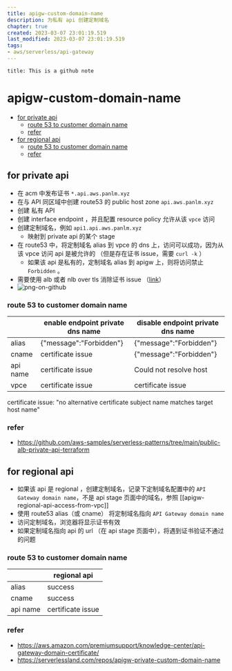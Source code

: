 ```yaml
---
title: apigw-custom-domain-name
description: 为私有 api 创建定制域名
chapter: true
created: 2023-03-07 23:01:19.519
last_modified: 2023-03-07 23:01:19.519
tags: 
- aws/serverless/api-gateway 
---
```


```ad-attention
title: This is a github note

```

# apigw-custom-domain-name

- [for private api](#for-private-api)
	- [route 53 to customer domain name](#route-53-to-customer-domain-name)
	- [refer](#refer)
- [for regional api](#for-regional-api)
	- [route 53 to customer domain name](#route-53-to-customer-domain-name)
	- [refer](#refer)

## for private api 
- 在 acm 中发布证书 `*.api.aws.panlm.xyz`
- 在与 API 同区域中创建 route53 的 public host zone `api.aws.panlm.xyz`
- 创建 私有 API 
- 创建 interface endpoint ，并且配置 resource policy 允许从该 `vpce` 访问
- 创建定制域名，例如 `api1.api.aws.panlm.xyz`
    - 映射到 private api 的某个 stage
- 在 route53 中，将定制域名 alias 到 vpce 的 dns 上，访问可以成功，因为从该 vpce 访问 api 是被允许的 （但是存在证书 issue，需要 `curl -k` ）
    - 如果该 api 是私有的，定制域名 alias 到 apigw 上，则将访问禁止 `Forbidden` 。
- 需要使用 alb 或者 nlb over tls 消除证书 issue （[link](https://github.com/aws-samples/serverless-samples/tree/main/apigw-private-custom-domain-name)）
- ![png-on-github](https://github.com/aws-samples/serverless-samples/blob/main/apigw-private-custom-domain-name/assets/apigw_pcdn_nlb_200.png)

### route 53 to customer domain name

|          | enable endpoint private dns name | disable endpoint private dns name |
| -------- | -------------------------------- | --------------------------------- |
| alias    | {"message":"Forbidden"}          | {"message":"Forbidden"}           |
| cname    | certificate issue                | {"message":"Forbidden"}           |
| api name | certificate issue                | Could not resolve host            |
| vpce     | certificate issue                | certificate issue                 |

certificate issue: "no alternative certificate subject name matches target host name"

### refer
- https://github.com/aws-samples/serverless-patterns/tree/main/public-alb-private-api-terraform

## for regional api 
- 如果该 api 是 regional ，创建定制域名，记录下定制域名配置中的 `API Gateway domain name`，不是 api stage 页面中的域名，参照 [[apigw-regional-api-access-from-vpc]]
- 使用 route53 alias（或 cname） 将定制域名指向 `API Gateway domain name`
- 访问定制域名，浏览器将显示证书有效
- 如果定制域名指向 api 的 url （在 api stage 页面中），将遇到证书验证不通过的问题

### route 53 to customer domain name

|          | regional api      |
| -------- | ----------------- |
| alias    | success           |
| cname    | success           | 
| api name | certificate issue |


### refer
- https://aws.amazon.com/premiumsupport/knowledge-center/api-gateway-domain-certificate/
- https://serverlessland.com/repos/apigw-private-custom-domain-name




